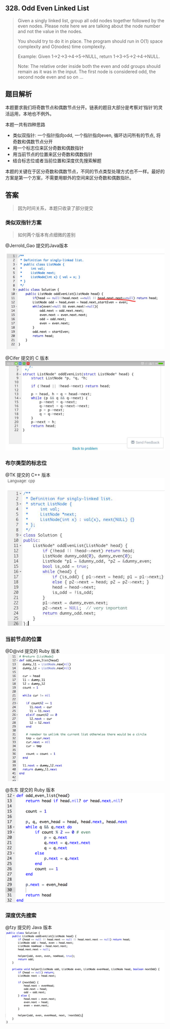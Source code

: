 ## 328. Odd Even Linked List

> Given a singly linked list, group all odd nodes together followed by the even nodes. Please note here we are talking about the node number and not the value in the nodes.
> 
> You should try to do it in place. The program should run in O(1) space complexity and O(nodes) time complexity.
> 
> Example:
> Given 1->2->3->4->5->NULL,
> return 1->3->5->2->4->NULL.
> 
> Note:
> The relative order inside both the even and odd groups should remain as it was in the input. 
> The first node is considered odd, the second node even and so on ...

## 题目解析

本题要求我们将奇数节点和偶数节点分开。链表的题目大部分是考察对‘指针’的灵活运用，本地也不例外。

本题一共有四种思路
- 类似双指针: 一个指针指向odd, 一个指针指向even, 循环访问所有的节点, 将奇数和偶数节点分开
- 用一个标志位来区分奇数和偶数指针
- 用当前节点的位置来区分奇数和偶数指针
- 结合标志位或者当前位置和深度优先搜索解题

本题的关键在于区分奇数和偶数节点，不同的节点类型处理方式也不一样。最好的方案是第一个方案，不需要用额外的空间来区分奇数和偶数指针。

## 答案

> 因为时间关系，本题只收录了部分提交

### 类似双指针方案
> 如何两个版本有点细微的差别

@Jerrold_Gao 提交的Java版本
![](./images/1.jpeg)

@Cifer 提交的 C 版本
![](./images/2.jpeg)

### 布尔类型的标志位

@TK 提交的 C++ 版本
![](./images/3.jpeg)

### 当前节点的位置

@D@vid 提交的 Ruby 版本
![](./images/4.jpeg)

@东东 提交的 Ruby 版本
![](./images/6.png)

### 深度优先搜索

@fzy 提交的 Java 版本
![](./images/5.jpeg)

